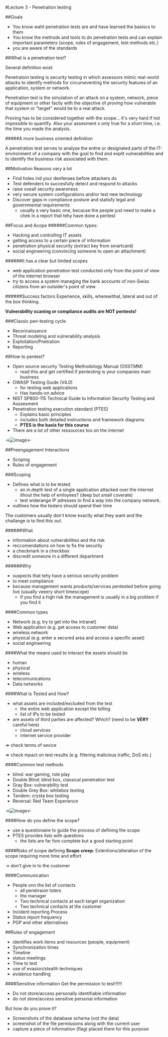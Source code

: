 #Lecture 3 - Penetration testing

##Goals

* You know waht penetration tests are and have learned the basiscs to them 
* You know the methods and tools to do penetration tests and can explain important parameters (scope, rules of engagement, test methods etc.)
* you are aware of the standards

##What is a penetration test?

Several definition exist:

Penetratoin testing is security testing in which assessors mimic real-world attacks to identify methods for circumeventing the security features of an application, system or network.

Penetration test is the simulation of an attack on a system, network, piece of equipment or other facily with the objective of _proving_ how vulnerable that system or "target" would be to a real attack.

Proving has to be considered together with the scope... it's very hard if not impossible to quantify. Also your assesment s only true for a short time, i.e. the time you made the analysis.

#####A more business oriented definition

A penetration test serves to analyse the entire or designated parts of the IT-environment of a company with the goal to find and explit vulnerabilities and to identify the business risk associated with them.

##Motivation
Reasons vary a lot

* Find holes ind your denfenses before attackers do
* Test defenders to succesfully detect and respond to attacks
* raise oveall security awareness
* very secure system configurations and/or test new technology
* Discover gaps in compliance posture and statisfy legal and governmental requirements
	* usually a very basic one, because the people just need to make a chek in a report that tehy have done a pentest
	
##Focus and Acope
######Common types:

* Hacking and controlling IT assets
* getting access to a certain piece of information
* penetration physical security (extract key from smartcard)
* social engineering (convincing someone to open an attachment)

######It has a clear but limited scopes

* web application penetration test conducted only from the point of view of the internet browser
* try to access a system managing the bank accounts of non-Swiss citizens from an outsider's point of view

######Success factors
Experience, skills, wherewithal, lateral and out of the box thinking.

**Vulnerability scaning or compliance audits are NOT pentests!**

###Classic pen-testing cycle

* Reconnaissance
* Threat modeling and vulnerability analysis
* Exploitation/Pnetration
* Reporting

##How to pentest?

* Open source security Testing Methodology Manual (OSSTMM)
	* read this and get certified if pentesting is your companies main business
* OWASP Testing Guide (V4.0)
	* for testing web applications
	* Has hands-on advice
* NIST SP800-115 Technical Guide to Information Security Testing and Asssesment
* Penetration testing execution standard (PTES)
	* Explains basic principles
	* includes both detailed instructions and framework diagrams
	* **PTES is the basis for this course**
* There are a lot of other ressources too on the internet

->![image](img/pentesting.png)<-

##Preengagement Interactions
* Scoping
* Rules of engagement

###Scoping

* Defines what is to be tested
	* an in.depth test of a single application attacked over the internet ithout the help of emloyees? (deep but small coverate)
	* test widerange IP adresses to find a way into the company network.
* outlines how the testers should spend their time

The customers usually don't know exactly what they want and the challange is to find this out.

######What
* information about vulnerabilities and the risk
* reccomendations on how to fix the security
* a checkmark in a checkbox
* discredit someone in a different department

######Why
* suspects that tehy have a serious security problem
* to meet compliance
* because management wants products/services pentested before going live (usually veeery short timescope)
	* if you find a high risk the management is usually in a big problem if you find it

####Common types
* Network (e.g. try to get into the intranet)
* Web application (e.g. get access to customer data)
* wireless network
* physical (e.g. enter a secured area and access a specific asset)
* social engineering

####What the means used to interact the assets should be
* human
* physical
* wireless
* telecomunications
* Data networks

####What is Tested and How?

* what assets are included/excluded from the test
	* the entire web application except the billing
	* list of IPs to be tested
* are assets of third parties are affected? Which? (need to be **VERY** careful here)
	* cloud services
	* internet service provider
	
=> check terms of sevice

=> check mpact on test results (e.g. filtering malicious traffic, DoS etc.)

####Common test methods
* blind: war gaming, role play
* Double Blind: blind box, classical penetration test
* Gray Box: vulnerability test
* Double Grey Box: whitebox testing
* Tandem: crysta box testing
* Reversal: Red Team Experience

 ->![image](img/test_methods.png)<-
 
 
####How do you define the scope?
* use a questionaire to guide the process of defining the scope
* PTES provides lists with questions
	* the lists are far fom complete but a good starting point

####Risks of scope defining
**Scope creep**:
Extentions/alteration of the scope requiring more time and effort

-> don't give in to the customer

####Communication 
* People onn the list of contacts
	* all penetraion tsters
	* the manager
	* Two technical contacts at each target organization
	* Two technical contacts at the customer
* Incident reporting Process
* Status report frequency
* PGP and other alternatives


##Rules of engagement
* identifies work items and resources (people, equipment)
* Synchronization times
* Timeline
* status meetings
* Time to test
* use of evasion/stealth techniques
* evidence handling

####Sensitive information
Get the permission to test!!!!!!

* Do not store/access personally identifiable information
* do not store/access sensitive personal information

But how do you prove it?

* Screenshots of the database schema (not the data)
* screenshot of the file permissions along with the current user
* capture a piece of information (flag) placed there for this purpose




 



 





